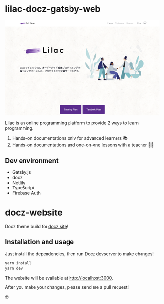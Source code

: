 # lilac-docz-gatsby-web

![lilac-img](./readme-cover.png)

Lilac is an online programming platform to provide 2 ways to learn programming.

1. Hands-on documentations only for advanced learners 📚
2. Hands-on documentations and one-on-one lessons with a teacher 👩‍🏫

## Dev environment

- Gatsby.js
- docz
- Netlify
- TypeScript
- Firebase Auth

# docz-website

Docz theme build for [docz site](http://docz.site)!

## Installation and usage

Just install the dependencies, then run Docz devserver to make changes!

```bash
yarn install
yarn dev
```

The website will be available at [http://localhost:3000](http://localhost:3000).

After you make your changes, please send me a pull request!

🤓